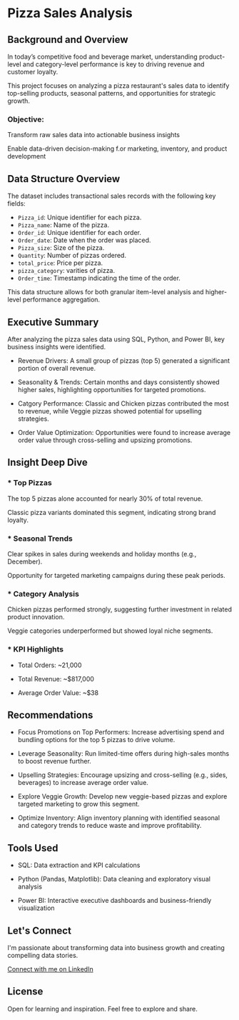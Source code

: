 # Pizza Sales Analysis

## Background and Overview
   
In today’s competitive food and beverage market, understanding product-level and category-level performance is key to driving revenue and customer loyalty.

This project focuses on analyzing a pizza restaurant's sales data to identify top-selling products, seasonal patterns, and opportunities for strategic growth.

### Objective:
Transform raw sales data into actionable business insights

Enable data-driven decision-making f.or marketing, inventory, and product development

## Data Structure Overview
The dataset includes transactional sales records with the following key fields:

- `Pizza_id`: Unique identifier for each pizza.
- `Pizza_name`: Name of the pizza.
- `Order_id`: Unique identifier for each order.
- `Order_date`: Date when the order was placed.
- `Pizza_size`: Size of the pizza.
- `Quantity`: Number of pizzas ordered.
- `total_price`: Price per pizza.
- `pizza_category`: varities of pizza.
- `Order_time`: Timestamp indicating the time of the order.

This data structure allows for both granular item-level analysis and higher-level performance aggregation.

## Executive Summary

After analyzing the pizza sales data using SQL, Python, and Power BI, key business insights were identified.

* Revenue Drivers: A small group of pizzas (top 5) generated a significant portion of overall revenue.

* Seasonality & Trends: Certain months and days consistently showed higher sales, highlighting opportunities for targeted promotions.
 
* Catgory Performance: Classic and Chicken pizzas contributed the most to revenue, while Veggie pizzas showed potential for upselling strategies.

* Order Value Optimization: Opportunities were found to increase average order value through cross-selling and upsizing promotions.

## Insight Deep Dive

### * Top Pizzas

The top 5 pizzas alone accounted for nearly 30% of total revenue.

Classic pizza variants dominated this segment, indicating strong brand loyalty.

### * Seasonal Trends

Clear spikes in sales during weekends and holiday months (e.g., December).

Opportunity for targeted marketing campaigns during these peak periods.

### * Category Analysis

Chicken pizzas performed strongly, suggesting further investment in related product innovation.

Veggie categories underperformed but showed loyal niche segments.

### * KPI Highlights

* Total Orders: ~21,000

* Total Revenue: ~$817,000

* Average Order Value: ~$38

## Recommendations
* Focus Promotions on Top Performers: Increase advertising spend and bundling options for the top 5 pizzas to drive volume.

* Leverage Seasonality: Run limited-time offers during high-sales months to boost revenue further.

* Upselling Strategies: Encourage upsizing and cross-selling (e.g., sides, beverages) to increase average order value.

* Explore Veggie Growth: Develop new veggie-based pizzas and explore targeted marketing to grow this segment.

* Optimize Inventory: Align inventory planning with identified seasonal and category trends to reduce waste and improve profitability.

## Tools Used

* SQL: Data extraction and KPI calculations

* Python (Pandas, Matplotlib): Data cleaning and exploratory visual analysis

* Power BI: Interactive executive dashboards and business-friendly visualization

## Let's Connect

I'm passionate about transforming data into business growth and creating compelling data stories.

[Connect with me on LinkedIn](https://www.linkedin.com/in/naveena-data-analyst/)

## License

Open for learning and inspiration. Feel free to explore and share.
